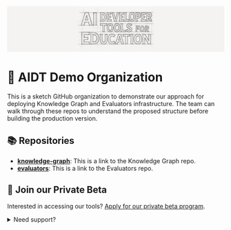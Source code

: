 ![AIDT Header](https://raw.githubusercontent.com/AIDT-Sketch/.github/main/assets/Header.png)

# 🚀 AIDT Demo Organization

This is a sketch GitHub organization to demonstrate our approach for deploying Knowledge Graph and Evaluators infrastructure. The team can walk through these repos to understand the proposed structure before building the production version.

## 📚 Repositories

- **[knowledge-graph](https://github.com/AIDT-Sketch/knowledge-graph)**: This is a link to the Knowledge Graph repo.
- **[evaluators](https://github.com/AIDT-Sketch/evaluators)**: This is a link to the Evaluators repo.

## 🔑 Join our Private Beta

Interested in accessing our tools? [Apply for our private beta program](https://chanzuckerberg.com/education/ai/#ai-contact__form).

<details>
<summary>Need support?</summary>

Reach out to us at support@example.com for any questions or assistance.

</details>